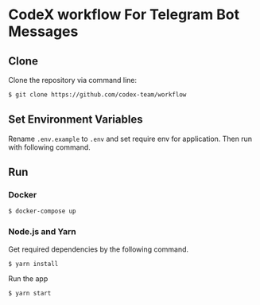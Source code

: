 # CodeX workflow For Telegram Bot Messages

## Clone   

Clone the repository via command line:

```bash
$ git clone https://github.com/codex-team/workflow
```

## Set Environment Variables

Rename `.env.example` to `.env` and set require env for application.
Then run with following command.

## Run

### Docker

```bash
$ docker-compose up
```

### Node.js and Yarn

Get required dependencies by the following command.

```bash
$ yarn install
```

Run the app

```bash
$ yarn start
```

<!--

Personal Token access: 
- repo - public_repo
- admin:org - read:org


GitHub GraphQL request for getting list of projects and columns:

```graphql
query {
  organization(login: "codex-team") {
    project(number: 11) {
      id,
      name,
      columns(first: 10) {
        edges {
          node {
            id,
            name
          } 
        }
      }
    }
  }
}
```
